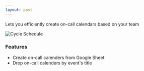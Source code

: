 ```yaml
---
layout: post
---
```


Lets you efficiently create on-call calendars based on your team

![Cycle Schedule](/images/cycle-schedule.png)

### Features

- Create on-call calenders from Google Sheet
- Drop on-call calenders by event's title
